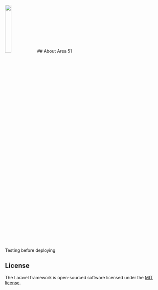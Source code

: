 <img src="https://www.artlogic.com.au/sites/default/files/imagecache/product_full/graham-s-area-51-artlogic.jpg" width="20%">
## About Area 51

Testing before deploying


## License

The Laravel framework is open-sourced software licensed under the [MIT license](https://opensource.org/licenses/MIT).
